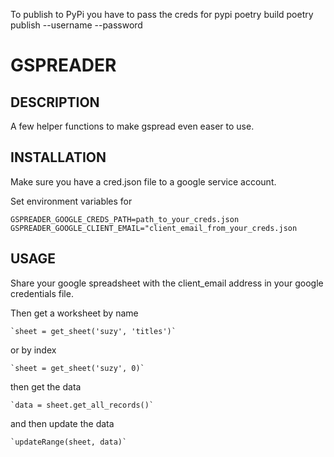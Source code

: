 To publish to PyPi you have to pass the creds for pypi
poetry build
poetry publish --username --password
# GSPREADER
## DESCRIPTION
A few helper functions to make gspread even easer to use.

## INSTALLATION
Make sure you have a cred.json file to a google service account.

Set environment variables for 

    GSPREADER_GOOGLE_CREDS_PATH=path_to_your_creds.json
    GSPREADER_GOOGLE_CLIENT_EMAIL="client_email_from_your_creds.json

## USAGE
Share your google spreadsheet with the client_email address in your google credentials file.

Then get a worksheet by name

    `sheet = get_sheet('suzy', 'titles')`

or by index

    `sheet = get_sheet('suzy', 0)`

then get the data

    `data = sheet.get_all_records()`

and then update the data

    `updateRange(sheet, data)`
